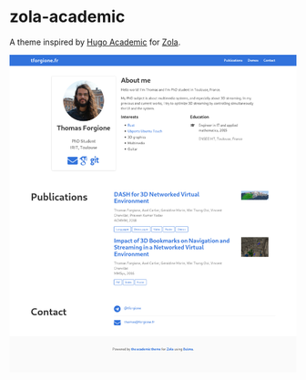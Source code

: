 # zola-academic

A theme inspired by [Hugo Academic](https://github.com/gcushen/hugo-academic) for [Zola](https://www.getzola.org).

![A screenshot of the zola-academic theme](https://raw.githubusercontent.com/tforgione/zola-academic/master/screenshot.png)

